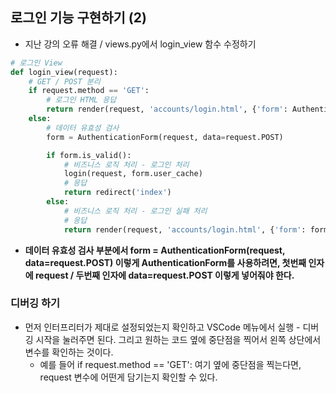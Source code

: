 ## 로그인 기능 구현하기 (2)
- 지난 강의 오류 해결 / views.py에서 login_view 함수 수정하기

```python
# 로그인 View
def login_view(request):
    # GET / POST 분리
    if request.method == 'GET':
        # 로그인 HTML 응답
        return render(request, 'accounts/login.html', {'form': AuthenticationForm()})
    else:
        # 데이터 유효성 검사
        form = AuthenticationForm(request, data=request.POST)

        if form.is_valid():
            # 비즈니스 로직 처리 - 로그인 처리
            login(request, form.user_cache)
            # 응답 
            return redirect('index')
        else:
            # 비즈니스 로직 처리 - 로그인 실패 처리
            # 응답
            return render(request, 'accounts/login.html', {'form': form})
```

- **데이터 유효성 검사 부분에서 form = AuthenticationForm(request, data=request.POST) 이렇게 AuthenticationForm를 사용하려면, 첫번째 인자에 request / 두번째 인자에 data=request.POST 이렇게 넣어줘야 한다.**


### 디버깅 하기
- 먼저 인터프리터가 제대로 설정되었는지 확인하고 VSCode 메뉴에서 실행 - 디버깅 시작을 눌러주면 된다. 그리고 원하는 코드 옆에 중단점을 찍어서 왼쪽 상단에서 변수를 확인하는 것이다. 
  - 예를 들어 if request.method == 'GET': 여기 옆에 중단점을 찍는다면, request 변수에 어떤게 담기는지 확인할 수 있다.


